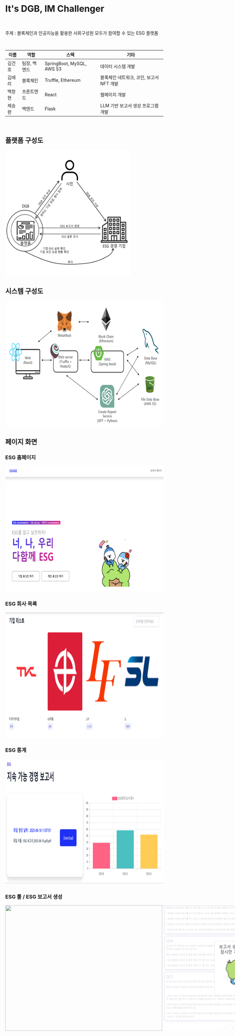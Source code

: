 # It's DGB, IM Challenger

<br>

주제 : 블록체인과 인공지능을 활용한 사회구성원 모두가 참여할 수 있는 ESG 플랫폼

<br>

| 이름   | 역할                  | 스택                       | 기타                               |
|---------|------------------------|-----------------------------|-----------------------------------|
| 김건호   | 팀장, 백엔드     | SpringBoot, MySQL, AWS S3  | 데이터 시스템 개발                |
| 김애리   | 블록체인    | Truffle, Ethereum               | 블록체인 네트워크, 코인, 보고서 NFT 개발 |
| 백창현   | 프론트엔드   | React                         | 웹페이지 개발                     |
| 제승완   | 백엔드       | Flask                          | LLM 기반 보고서 생성 프로그램 개발 |


<br>
<h2>플랫폼 구성도</h2>
<img src="img/platform architecture.png" width="400" height="400">


<br>
<h2>시스템 구성도</h2>
<img src="img/system architecture.png" width="700" height="400">


<br> 
<h2>페이지 화면</h2>
<h3>ESG 홈페이지</h3>
<img src="img/ESG 홈페이지.png" width="700" height="400">

<h3>ESG 회사 목록</h3>
<img src="img/ESG 회사 목록.png" width="700" height="400">

<h3>ESG 통계</h3>
<img src="img/ESG 통계.png" width="700" height="400">

<h3>ESG 툴 / ESG 보고서 생성</h3>
<div style="display: flex; justify-content: space-between;">
  <img src="img/ESG 툴.png" width="500" height="400">
  <img src="img/ESG 보고서 생성.png" width="500" height="400">
</div>
